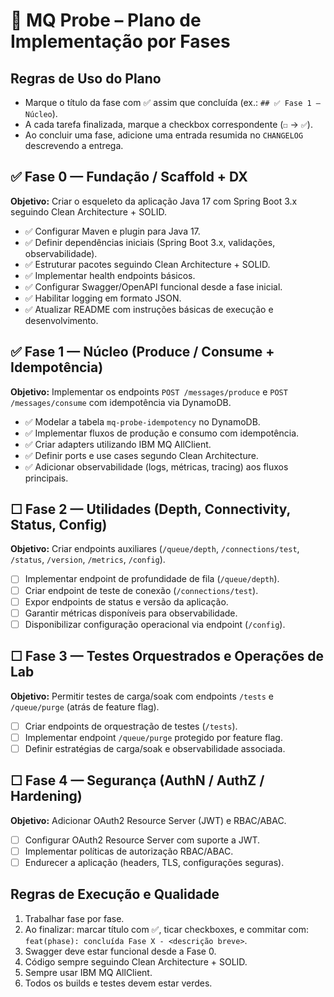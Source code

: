 # 🧭 MQ Probe – Plano de Implementação por Fases

## Regras de Uso do Plano
- Marque o título da fase com ✅ assim que concluída (ex.: `## ✅ Fase 1 — Núcleo`).
- A cada tarefa finalizada, marque a checkbox correspondente (`☐` → `✅`).
- Ao concluir uma fase, adicione uma entrada resumida no `CHANGELOG` descrevendo a entrega.

## ✅ Fase 0 — Fundação / Scaffold + DX
**Objetivo:** Criar o esqueleto da aplicação Java 17 com Spring Boot 3.x seguindo Clean Architecture + SOLID.

- ✅ Configurar Maven e plugin para Java 17.
- ✅ Definir dependências iniciais (Spring Boot 3.x, validações, observabilidade).
- ✅ Estruturar pacotes seguindo Clean Architecture + SOLID.
- ✅ Implementar health endpoints básicos.
- ✅ Configurar Swagger/OpenAPI funcional desde a fase inicial.
- ✅ Habilitar logging em formato JSON.
- ✅ Atualizar README com instruções básicas de execução e desenvolvimento.

## ✅ Fase 1 — Núcleo (Produce / Consume + Idempotência)
**Objetivo:** Implementar os endpoints `POST /messages/produce` e `POST /messages/consume` com idempotência via DynamoDB.

- ✅ Modelar a tabela `mq-probe-idempotency` no DynamoDB.
- ✅ Implementar fluxos de produção e consumo com idempotência.
- ✅ Criar adapters utilizando IBM MQ AllClient.
- ✅ Definir ports e use cases segundo Clean Architecture.
- ✅ Adicionar observabilidade (logs, métricas, tracing) aos fluxos principais.

## ☐ Fase 2 — Utilidades (Depth, Connectivity, Status, Config)
**Objetivo:** Criar endpoints auxiliares (`/queue/depth`, `/connections/test`, `/status`, `/version`, `/metrics`, `/config`).

- ☐ Implementar endpoint de profundidade de fila (`/queue/depth`).
- ☐ Criar endpoint de teste de conexão (`/connections/test`).
- ☐ Expor endpoints de status e versão da aplicação.
- ☐ Garantir métricas disponíveis para observabilidade.
- ☐ Disponibilizar configuração operacional via endpoint (`/config`).

## ☐ Fase 3 — Testes Orquestrados e Operações de Lab
**Objetivo:** Permitir testes de carga/soak com endpoints `/tests` e `/queue/purge` (atrás de feature flag).

- ☐ Criar endpoints de orquestração de testes (`/tests`).
- ☐ Implementar endpoint `/queue/purge` protegido por feature flag.
- ☐ Definir estratégias de carga/soak e observabilidade associada.

## ☐ Fase 4 — Segurança (AuthN / AuthZ / Hardening)
**Objetivo:** Adicionar OAuth2 Resource Server (JWT) e RBAC/ABAC.

- ☐ Configurar OAuth2 Resource Server com suporte a JWT.
- ☐ Implementar políticas de autorização RBAC/ABAC.
- ☐ Endurecer a aplicação (headers, TLS, configurações seguras).

## Regras de Execução e Qualidade
1. Trabalhar fase por fase.
2. Ao finalizar: marcar título com ✅, ticar checkboxes, e commitar com: `feat(phase): concluída Fase X - <descrição breve>`.
3. Swagger deve estar funcional desde a Fase 0.
4. Código sempre seguindo Clean Architecture + SOLID.
5. Sempre usar IBM MQ AllClient.
6. Todos os builds e testes devem estar verdes.
